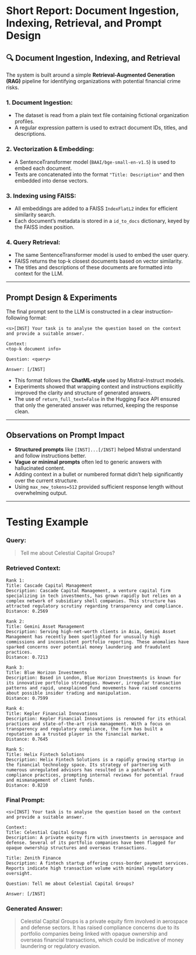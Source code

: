 
# Short Report: Document Ingestion, Indexing, Retrieval, and Prompt Design

## 🔍 Document Ingestion, Indexing, and Retrieval

The system is built around a simple **Retrieval-Augmented Generation (RAG)** pipeline for identifying organizations with potential financial crime risks.

### 1. Document Ingestion:
- The dataset is read from a plain text file containing fictional organization profiles.
- A regular expression pattern is used to extract document IDs, titles, and descriptions.

### 2. Vectorization & Embedding:
- A SentenceTransformer model (`BAAI/bge-small-en-v1.5`) is used to embed each document.
- Texts are concatenated into the format `"Title: Description"` and then embedded into dense vectors.

### 3. Indexing using FAISS:
- All embeddings are added to a FAISS `IndexFlatL2` index for efficient similarity search.
- Each document’s metadata is stored in a `id_to_docs` dictionary, keyed by the FAISS index position.

### 4. Query Retrieval:
- The same SentenceTransformer model is used to embed the user query.
- FAISS returns the top-k closest documents based on vector similarity.
- The titles and descriptions of these documents are formatted into context for the LLM.

---

## Prompt Design & Experiments

The final prompt sent to the LLM is constructed in a clear instruction-following format:

```
<s>[INST] Your task is to analyse the question based on the context and provide a suitable answer.

Context:
<top-k document info>

Question: <query>

Answer: [/INST]
```

- This format follows the **ChatML-style** used by Mistral-Instruct models.
- Experiments showed that wrapping context and instructions explicitly improved the clarity and structure of generated answers.
- The use of `return_full_text=False` in the Hugging Face API ensured that only the generated answer was returned, keeping the response clean.

---

## Observations on Prompt Impact

- **Structured prompts** like `[INST]...[/INST]` helped Mistral understand and follow instructions better.
- **Vague or minimal prompts** often led to generic answers with hallucinated content.
- Adding context in a bullet or numbered format didn’t help significantly over the current structure.
- Using `max_new_tokens=512` provided sufficient response length without overwhelming output.

---

# Testing Example

### Query:
> Tell me about Celestial Capital Groups?

### Retrieved Context:
```
Rank 1:
Title: Cascade Capital Management
Description: Cascade Capital Management, a venture capital firm specializing in tech investments, has grown rapidly but relies on a complex network of subsidiary shell companies. This structure has attracted regulatory scrutiny regarding transparency and compliance.
Distance: 0.2569

Rank 2:
Title: Gemini Asset Management
Description: Serving high-net-worth clients in Asia, Gemini Asset Management has recently been spotlighted for unusually high commissions and inconsistent portfolio reporting. These anomalies have sparked concerns over potential money laundering and fraudulent practices.
Distance: 0.7213

Rank 3:
Title: Blue Horizon Investments
Description: Based in London, Blue Horizon Investments is known for its innovative portfolio strategies. However, irregular transaction patterns and rapid, unexplained fund movements have raised concerns about possible insider trading and manipulation.
Distance: 0.7599

Rank 4:
Title: Kepler Financial Innovations
Description: Kepler Financial Innovations is renowned for its ethical practices and state-of-the-art risk management. With a focus on transparency and regulatory compliance, the firm has built a reputation as a trusted player in the financial market.
Distance: 0.7645

Rank 5:
Title: Helix Fintech Solutions
Description: Helix Fintech Solutions is a rapidly growing startup in the financial technology space. Its strategy of partnering with numerous unregulated advisors has resulted in a patchwork of compliance practices, prompting internal reviews for potential fraud and mismanagement of client funds.
Distance: 0.8210
```

### Final Prompt:
```
<s>[INST] Your task is to analyse the question based on the context and provide a suitable answer.

Context:
Title: Celestial Capital Groups
Description: A private equity firm with investments in aerospace and defense. Several of its portfolio companies have been flagged for opaque ownership structures and overseas transactions.

Title: Zenith Finance
Description: A fintech startup offering cross-border payment services. Reports indicate high transaction volume with minimal regulatory oversight.

Question: Tell me about Celestial Capital Groups?

Answer: [/INST]
```

### Generated Answer:
> Celestial Capital Groups is a private equity firm involved in aerospace and defense sectors. It has raised compliance concerns due to its portfolio companies being linked with opaque ownership and overseas financial transactions, which could be indicative of money laundering or regulatory evasion.
